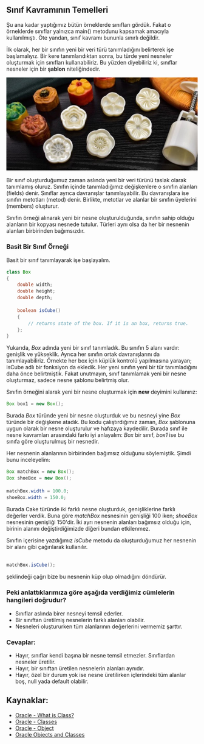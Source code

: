 ## Sınıf Kavramının Temelleri

Şu ana kadar yaptığımız bütün örneklerde sınıfları gördük. Fakat o örneklerde sınıflar yalnızca main() metodunu kapsamak amacıyla kullanılmıştı. Öte yandan, sınıf kavramı bununla sınırlı değildir.

İlk olarak, her bir sınıfın yeni bir veri türü tanımladığını belirterek işe başlamalıyız. Bir kere tanımlandıktan sonra, bu türde yeni nesneler oluşturmak için sınıfları kullanabiliriz. Bu yüzden diyebiliriz ki, sınıflar nesneler için bir **şablon** niteliğindedir.

![Sınıf ve Nesne Benzetmesi](figures/class.jpg)

Bir sınıf oluşturduğumuz zaman aslında yeni bir veri türünü taslak olarak tanımlamış oluruz. Sınıfın içinde tanımladığımız değişkenlere o sınıfın alanları (fields) denir. Sınıflar ayrıca davranışlar tanımlayabilir. Bu davranışlara ise sınıfın metotları (metod) denir. Birlikte, metotlar ve alanlar bir sınıfın üyelerini (members) oluşturur.

Sınıfın örneği alınarak yeni bir nesne oluşturulduğunda, sınıfın sahip olduğu alanların bir kopyası nesnede tutulur. Türleri aynı olsa da her bir nesnenin alanları birbirinden bağımsızdır.

### Basit Bir Sınıf Örneği

Basit bir sınıf tanımlayarak işe başlayalım.

```java
class Box
{
	double width;
	double height;
	double depth;
	
	boolean isCube()
	{
		// returns state of the box. If it is an box, returns true.
	};
}
```

Yukarıda, _Box_ adında yeni bir sınıf tanımladık. Bu sınıfın 5 alanı vardır: genişlik ve yükseklik. Ayrıca her sınıfın ortak davranışlarını da tanımlayabiliriz. Örnekte her box için küplük kontrolü yapılmasına yarayan; isCube adlı bir fonksiyon da ekledik. Her yeni sınıfın yeni bir tür tanımladığını daha önce belirtmiştik. Fakat unutmayın, sınıf tanımlamak yeni bir nesne oluşturmaz, sadece nesne şablonu belirtmiş olur.

Sınıfın örneğini alarak yeni bir nesne oluşturmak için **new** deyimini kullanırız:

```java
Box box1 = new Box();
```

Burada _Box_ türünde yeni bir nesne oluşturduk ve bu nesneyi yine _Box_ türünde bir değişkene atadık. Bu kodu çalıştırdığımız zaman, _Box_ şablonuna uygun olarak bir nesne oluşturulur ve hafızaya kaydedilir. Burada sınıf ile nesne kavramları arasındaki farkı iyi anlayalım: _Box_ bir sınıf, _box1_ ise bu sınıfa göre oluşturulmuş bir nesnedir.

Her nesnenin alanlarının birbirinden bağımsız olduğunu söylemiştik. Şimdi bunu inceleyelim:

```java
Box matchBox = new Box();
Box shoeBox = new Box();

matchBox.width = 100.0;
shoeBox.width = 150.0;

```

Burada Cake türünde iki farklı nesne oluşturduk, genişliklerine farklı değerler verdik. Buna göre _matchBox_ nesnesinin genişliği 100 iken; _shoeBox_ nesnesinin genişliği 150'dir. İki ayrı nesnenin alanları bağımsız olduğu için, birinin alanını değiştirdiğimizde diğeri bundan etkilenmez.

Sınıfın içerisine yazdığımız _isCube_ metodu da oluşturduğumuz her nesnenin bir alanı gibi çağırılarak kullanılır.

```java

matchBox.isCube();

```
şeklindeği çağrı bize bu nesnenin küp olup olmadığını döndürür.




### Peki anlattıklarımıza göre aşağıda verdiğimiz cümlelerin hangileri doğrudur?

- Sınıflar aslında birer nesneyi temsil ederler.
- Bir sınıftan üretilmiş nesnelerin farklı alanları olabilir.
- Nesneleri oluştururken tüm alanlarının değerlerini vermemiz şarttır.

### Cevaplar:

- Hayır, sınıflar kendi başına bir nesne temsil etmezler. Sınıflardan nesneler üretilir.
- Hayır, bir sınıftan üretilen nesnelerin alanları aynıdır.
- Hayır, özel bir durum yok ise nesne üretilirken içlerindeki tüm alanlar boş, null yada default olabilir.

## Kaynaklar:
- [Oracle - What is Class?](https://docs.oracle.com/javase/tutorial/java/javaOO/index.html)
- [Oracle - Classes](https://docs.oracle.com/javase/tutorial/java/javaOO/classes.html)
- [Oracle - Object](https://docs.oracle.com/javase/7/docs/api/java/lang/Object.html)
- [Oracle Objects and Classes](https://docs.oracle.com/javase/tutorial/java/javaOO/index.html)
